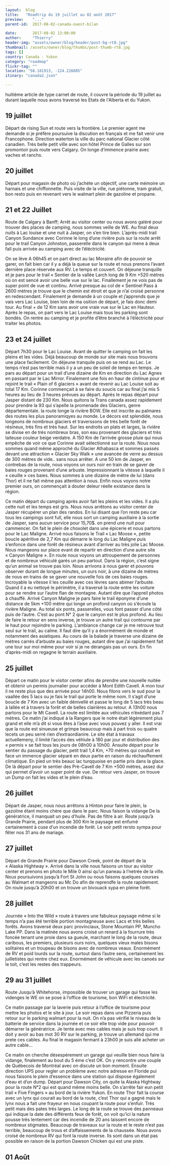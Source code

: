 ```yaml
---
layout:  blog
title:   "Roadtrip du 19 juillet au 02 août 2017"
preview:    "..."
parent-id:  2017-08-02-canada-ouest-bilan

date:       2017-08-02 13:00:00
author:     "Thierry"
header-img: "assets/owner/blog/header/post-bg-rt8.jpg"
thumbnail: /assets/owner/blog/thumbs/post-thumb-rt8.jpg
tags: []
country: Canada - Yukon
category: "roadmap"
flickr-tag: ""
location: "58.181913, -124.226885"
itinary: "canada2.json"

---
```


huitième article de type carnet de route, il couvre la période du 19 juillet au durant laquelle nous avons traversé les Etats de l'Alberta et du Yukon.


## 19 juillet

Départ de rising Sun et route vers la frontière. Le premier agent me demande si je préfère poursuive la discution en français et me fait venir une Francophone.  Direction waterton la ville du parc national Glacier côté canadien. Très belle petit ville avec son hôtel Prince de Galles sur son promontoir puis route vers Calgary. On longe d’immence prairie avec vaches et ranchs.

## 20 juillet

Départ pour magasin de photo où j’achéte un objectif, une carte mémoire un harnais et une chiffonnette.
Puis visite de la ville, rue piétonne, tram gratuit, bon resto puis en revenant vers le walmart plein de gazoline et propane.


## 21 et 22 Juillet

Route de Calgary à Banff; Arrêt au visitor center ou nous avons galéré pour trouver des places de camping, nous sommes veille de WE. Au final deux nuits à Lac louise et une nuit à Jasper, on s’en tire bien. L’après-midi trail  Canyon Sundance avec Corinne le long d’une rivière puis sur la route arrêt pour le trail Canyon Johnston, passerelle dans le canyon qui mene à deux fall puis arrivée au camping avec de l’éléctricité.

On se lève A 06h45 et on part direct au lac Moraine afin de pouvoir se garer, on fait bien car il y a déjà la queue sur la route et nous prenons l’avant dernière place réservée aux RV. Le temps et couvert. On déjeune tranquille et je pars pour le trail « Sentier de la vallée Larch long de 9 Km +520 mètres où on est sencé avoir une belle vue sur le lac. Finallement je ne vois pas de super point de vue et continu. Arrivé presque au col de « Sentinel Pass à 2600 mètres je trouve que le chemin est étroit et que je n’ai croisé personne en redescendant. Finalement je demande à un couple et j’apprends que je vais vers Lac Louise, bien loin de ma osition de départ, je fais donc demi tour. Au final + de 12 Km sans avoir une vraie vue sur le Lac en Hauteur. Après le repas, on part vers le Lac Louise mais tous les parking sont bondés. On rentre au camping et je profite d’être branché à l’éléctricité pour traiter les photos. 

## 23 et 24 juillet

Départ 7h30 pour le Lac Louise. Avant de quitter le camping on fait les pleins et les vides. Déjà beaucoup de monde sur site mais nous trouvons une place facilement. On déjeune tranquile puis on se rend au Lac. Le temps n’est pas terrible mais il y a un peu de soleil de temps en temps. Je pars au départ pour un trail d’une dizaine de Km en direction du Lac Agnes en passant par le Lac Mirror. Finalement une fois en haur de cintinue pour et rejoint le trail « Plain of 6 glaciers » avant de revenir au Lac Louise soit au total 17 Km. Corinne commençait à se faire du soucis car au final j’ai mis 5 heures au lieu de 3 heures prévues au départ. Après le repas départ pour Jasper distant de 230 Km. Nous quitons la Trans canada assez rapidement pour prendre la 93 qui s’apelle la promenade des Glaciers, genre départementale. la route longe la rivière BOW. Elle est inscrite au palmares des routes les plus panoramiqyes au monde. Le décors est splendide, nous longeons de nombreux glaciers et traverssons de très belle forêt de résineux, très fins et très haut. Sur les endroits un plats et larges, la rivière se divise en de très nombreux bras, son eau provenant des glaciers et très laiteuse couleur beige verdatre. A 150 Km de l’arrivée grosse pluie qui nous empêche de voir ce que Corinne avait sélectionné sur la route. Nous nous sommes quand même approché du Glacier Athabasca et sommes passés devant une attraction « Glacier Sky Walk » une avancée de verre au dessus de 300 mètres de vide.. sans nous arrêter. A une 50 km de Jasper, en contrebas de la route, nous voyons un ours noir en train de se gaver de baies rouges provenant d’une arbuste. Impressionnant la vitesse à laquelle il « ceuille » ces baies. Nous sommes à une dizaine de mètre de lui (dans Thor) et il ne fait même pas attention à nous. Enfin nous voyons notre premier ours, on commençait à douter deleur réelle existance dans la région. 

Ce matin départ du camping après avoir fait les pleins et les vides. Il a plu cette nuit et les temps est gris. Nous nous arrêtons au visitor center de Jasper récupérer un plan des randos. En lui disant que l’on reste peu car tous les campings sont full, elle nous sort un camping auxiliaire à la sortie de Jasper, sans aucun service pour 15,70$. on prend une nuit pour cammencer. On fait le plein de choxolet dans une épicerie et nous partons pour le Lac Maligne. Arrivé nous faisons le Trail « Lac Moose », petite boucle apéritive de 2,7 Km qui démarre le long du Lac Maligne puis s’enfonce dans une forêt de résineux avant d’arriver au très jolie Lac Moose. Nous mangeons sur place evant de repartir en direction d’une autre site « Canyon Maligne ». En route nous voyons un attroupement de personnes et de nombreux véhiculé garés un peu partout. Dans la région, c’est signe qu’un animal se trouve pas loin. Nous arrivons à nous garer et pouvons observer durant de longue minutes, un ours noir, à une dizaine de mètres de nous en trains de se gaver une nouvelle fois de ces baies rouges. Incroyable la vitesse il les ceuille avec ces lèvres sans abimer l’arbuste. Quand il a eu nettoyé le périmètre, il a traversé la route entre les voiture pour se rendre sur l’autre flan de montagne. Autant dire que l’appreil photos à chauffé. Arrivé Canyon Maligne je pars faire le trail éponyme d’une distance de 5km +100 mètre qui longe un profond canyon où s’écoule la rivière Maligne. Au total six ponts, passerelles, vous font passer d’une côté puis de l’autre. C’est au pont N° 2 que le canyon est le plus profond. Au lieu de faire le retour en sens inverse, je trouve un autre trail qui contourne par le haut pour rejoindre le parking. L’ambiance change car je me retrouve tout seul sur le trail, au calme. Il faut dire qu’il y a énormément de monde et notamment des asiatiques. Au cours de la balade je traverse une dizaine de mètres carrés d’arbuste au baies rouges, autant dire que j’ai rapidement fait une tour sur moi même pour voir si je ne dérangais pas un ours. En fin d’après-midi on regagne le terrain auxiliaire.


## 25 juillet

Départ ce matin pour le visitor center afins de prendre une nouvelle nuitée et obtenir un permis journalier pour accéder à Mont Edith Cavell. A mon tour il ne reste plus que des arrivée pour 14h00.
Nous filons vers le sud pour la vaallée des 5 lacs ou je fais le trail qui porte le même nom. Il s’agit d’une boucle de 7 Km avec un faible dénivellé et passe le long de 5 lacs très beau à lallée et à travers la forêt et de belles clairières au retour.
A 13h00 nous partons pour le Mt Cavell. La route est limitée aux véhicules n’éxédant pas 7 mètres. Ce matin j’ai indiqué à la Rangers que le notre était légèrement plus grand et elle m’a dit si vous êtes à l’aise avec vous pouvez y aller. Il est vrai que la route est sinueuse et grimpe beaucoup mais à part trois ou quatre lecets un peu serré rien d’extraordianire. Le site état à travaux actuellemeny, il limité l’accés des véhiule à 180 par jour et distribution des « permis » se fait tous les jours de 08h00 à 10h00.
Ansuite départ pour le sentier du passage du glacier, petit trail 1,4 Km, +70 mètres qui conduit en face un immence glacier séparé en deux partie en raison du réchauffement climatique. En pied un très beauc lac turqquoise en partie pris dans la glace.
De là départ pour le sentier des Prè-Cavell de 7 Km +500 mètres, assez dur qui permet d’avoir un super point de vue.
De retour vers Jasper, on trouve un Dump on fait les vides et le plein d’eau.

## 26 juillet

Départ de Jasper, nous nous arrêtons à Hinton pour faire le plein, la gazoline étant moins chère que dans le parc. Nous faison la vidange De la génératrice, il manquait un peu d’huile. Pas de filtre à air. Route jusqu’à Grande Prairie, pendant plus de 300 Km le paysage est enfumé certainement à cuse d’un incendie de forêt.
Le soir petit rersto sympa pour fêter nos 31 ans de mariage.

## 27 juillet

Départ de Grande Prairie pour Dawson Creek, point de départ de la « Alaska Hightway ». Arrivé dans la ville nous faisons un tour au visitor center et prenons en photo le Mile 0 ainsi qu’un paneau à l’netrée de la ville. Nous poursuivons jusqu’à Fort St John ou nous faisons quelques courses au Walmart et mangeons au Mc Do afin de reprendfe la route rapidement. On roule jusqu’à 20h00 et on trouve un bivouack sypa en pleine forêt.


## 28 juillet

Journée  « Into the Wild » route à travers une fabuleux paysage même si le temps n’a pas été terrible portion montagneuse avec Lacs et très belles forêts. Avons traversé deux parc provinciaux, Stone Mountain PP, Muncho Lake PP.
Dans la matinée nous avons croisé un renard à la fourrure très foncée tenant une proie dans sa gueule, marchant le long de la route, deux caribous, les premiers, plusieurs ours noirs, quelques vieux males bisons solitaires et un troupeau de bisons avec de nombreux veaux. Enormément de RV et poid lourds sur la route, surtout dans l’autre sens, certainement les juilletistes qui rentre chez eux. Enormément de  véhicule avec les canoés sur le toit, c’est les restes des trappeurs.

## 29 au 31 juillet

Route Jusqu’à Whitehorse, impossible de trouver un garage qui fasse les videnges le WE on se pose à l’office de tourisme, bon WiFi et électricité.

Ce matin passage par la laverie puis retour à l’office de tourisme pour mettre les photos et le site à jour.
Le soir repas dans une Pizzeria puis retour sur le parking walmart pour la nuit. On n’a pas vérifié le niveau de la batterie de service dans la journée et ce soir elle trop vide pour pouvoir démarrer la génératrice. Je tente avec mes cables mais je suis trop court. Il doit y avoir au bas mot 30 RV sur le parking, je trouve un allemand qui me prete ces cables. Au final le magasin fermant à 23h00 je suis allé acheter un autre cable…

Ce matin on cherche désespérement un garage qui veuille bien nous faire la vidange, finalement au bout du 5 éme c’est OK. On y rencontre une couple de Québecois de Montréal avec on discute un bon moment. Ensuite direction UPS pour regler un problème avec notre adresse en Floride pui nous faisons le plein d’essence dans une station qui dispose également d’eau et d’un dump.
Départ pour Dawson City, on quite la Alaska Hightway pour la route N°2 qui est quand même moins belle. On s’arrête fair eun petit trail « Five Fingers » au bord de la rivière Yukon.
En route Thor fait la course avec un lynx qui courait au bord de la route, c’est Thor qui a gagné mais le lynx nous a fait une frayeur en nous coupant la route pour s’enfuir. Très petit mais des pates très larges. Le long de la route se trouve des panneaux qui indique la date des différents feux de forêt, on voit qu’ici la nature pousse très lentement car des incendie de 20 ans laissent encore de nombreux stigmates. Beaucoup de traveaux sur la route et le reste n’est pas terrible, beaucoup de trous et d’affaissements de la chaussée. Nous avons croisé de nombreux RV qui font la route inverse. Ils sont dans un état pas possible en raison de la portion Dawson Chicken qui est une piste.

## 01 Août